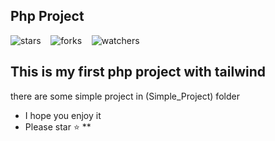 ## Php Project
![stars](https://img.shields.io/github/stars/amirali-pishdadi/Php-Project)
&nbsp;&nbsp;
![forks](https://img.shields.io/github/forks/amirali-pishdadi/Php-Project)
&nbsp;&nbsp;
![watchers](https://img.shields.io/github/watchers/amirali-pishdadi/Php-Project)


## This is my first php project with tailwind

there are some simple project in (Simple_Project) folder

- I hope you enjoy it
- Please star ⭐ **
